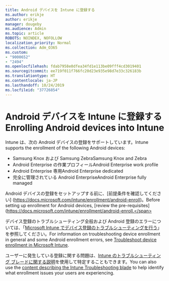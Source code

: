 ```yaml
---
title: Android デバイスを Intune に登録する
ms.author: erikje
author: erikje
manager: dougeby
ms.audience: Admin
ms.topic: article
ROBOTS: NOINDEX, NOFOLLOW
localization_priority: Normal
ms.collection: Adm_O365
ms.custom:
- "9000652"
- "2494"
ms.openlocfilehash: fdab7958e0dfea34fd1e113be09fff4cd3019401
ms.sourcegitcommit: ee719f011f766fc20d23e935e98d7e33c326183b
ms.translationtype: HT
ms.contentlocale: ja-JP
ms.lasthandoff: 10/24/2019
ms.locfileid: "37726854"
---
```

# <a name="enrolling-android-devices-into-intune"></a><span data-ttu-id="d836e-102">Android デバイスを Intune に登録する</span><span class="sxs-lookup"><span data-stu-id="d836e-102">Enrolling Android devices into Intune</span></span>

<span data-ttu-id="d836e-103">Intune は、次の Android デバイスの登録をサポートしています。</span><span class="sxs-lookup"><span data-stu-id="d836e-103">Intune supports the enrollment of the following Android devices:</span></span>
- <span data-ttu-id="d836e-104">Samsung Knox および Samsung Zebra</span><span class="sxs-lookup"><span data-stu-id="d836e-104">Samsung Knox and Zebra</span></span>
- <span data-ttu-id="d836e-105">Android Enterprise の作業プロフィール</span><span class="sxs-lookup"><span data-stu-id="d836e-105">Android Enterprise work profile</span></span>
- <span data-ttu-id="d836e-106">Android Enterprise 専用</span><span class="sxs-lookup"><span data-stu-id="d836e-106">Android Enterprise dedicated</span></span>
- <span data-ttu-id="d836e-107">完全に管理されている Android Enterprise</span><span class="sxs-lookup"><span data-stu-id="d836e-107">Android Enterprise fully managed</span></span>

<span data-ttu-id="d836e-108">Android デバイスの登録をセットアップする前に、[前提条件を確認してください] (https://docs.microsoft.com/intune/enrollment/android-enroll)。</span><span class="sxs-lookup"><span data-stu-id="d836e-108">Before setting up enrollment for Android devices, [review the pre-requisites](https://docs.microsoft.com/intune/enrollment/android-enroll.</span></span>

<span data-ttu-id="d836e-109">デバイス登録のトラブルシューティング全般および Android 登録のエラーについては、「[Microsoft Intune でデバイス登録のトラブルシューティングを行う](https://docs.microsoft.com/intune/enrollment/troubleshoot-device-enrollment-in-intune)」を参照してください。</span><span class="sxs-lookup"><span data-stu-id="d836e-109">For information on troubleshooting device enrollment in general and some Android enrollment errors, see [Troubleshoot device enrollment in Microsoft Intune](https://docs.microsoft.com/intune/enrollment/troubleshoot-device-enrollment-in-intune).</span></span>

<span data-ttu-id="d836e-110">ユーザーに発生している登録に関する問題は、[Intune のトラブルシューティング ブレードに関する説明](https://docs.microsoft.com/intune/fundamentals/help-desk-operators)を使用して特定することもできます。</span><span class="sxs-lookup"><span data-stu-id="d836e-110">You can also use the [content describing the Intune Troubleshooting blade](https://docs.microsoft.com/intune/fundamentals/help-desk-operators) to help identify what enrollment issues your users are experiencing.</span></span>





